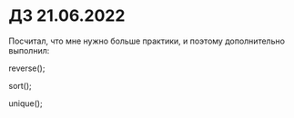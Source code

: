 # ДЗ 21.06.2022
Посчитал, что мне нужно больше практики, и поэтому дополнительно выполнил:

reverse();

sort();

unique();
